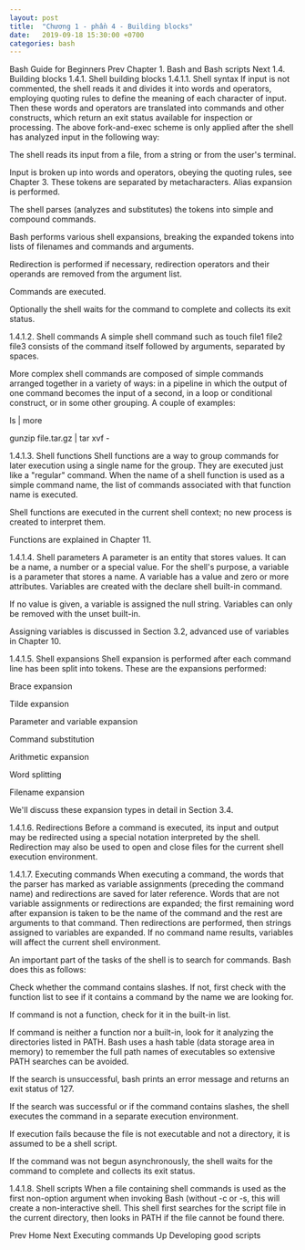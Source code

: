 ```yaml
---
layout: post
title:  "Chương 1 - phần 4 - Building blocks"
date:   2019-09-18 15:30:00 +0700
categories: bash
---
```


Bash Guide for Beginners
Prev    Chapter 1. Bash and Bash scripts    Next
1.4. Building blocks
1.4.1. Shell building blocks
1.4.1.1. Shell syntax
If input is not commented, the shell reads it and divides it into words and operators, employing quoting rules to define the meaning of each character of input. Then these words and operators are translated into commands and other constructs, which return an exit status available for inspection or processing. The above fork-and-exec scheme is only applied after the shell has analyzed input in the following way:

The shell reads its input from a file, from a string or from the user's terminal.

Input is broken up into words and operators, obeying the quoting rules, see Chapter 3. These tokens are separated by metacharacters. Alias expansion is performed.

The shell parses (analyzes and substitutes) the tokens into simple and compound commands.

Bash performs various shell expansions, breaking the expanded tokens into lists of filenames and commands and arguments.

Redirection is performed if necessary, redirection operators and their operands are removed from the argument list.

Commands are executed.

Optionally the shell waits for the command to complete and collects its exit status.

1.4.1.2. Shell commands
A simple shell command such as touch file1 file2 file3 consists of the command itself followed by arguments, separated by spaces.

More complex shell commands are composed of simple commands arranged together in a variety of ways: in a pipeline in which the output of one command becomes the input of a second, in a loop or conditional construct, or in some other grouping. A couple of examples:

ls | more

gunzip file.tar.gz | tar xvf -

1.4.1.3. Shell functions
Shell functions are a way to group commands for later execution using a single name for the group. They are executed just like a "regular" command. When the name of a shell function is used as a simple command name, the list of commands associated with that function name is executed.

Shell functions are executed in the current shell context; no new process is created to interpret them.

Functions are explained in Chapter 11.

1.4.1.4. Shell parameters
A parameter is an entity that stores values. It can be a name, a number or a special value. For the shell's purpose, a variable is a parameter that stores a name. A variable has a value and zero or more attributes. Variables are created with the declare shell built-in command.

If no value is given, a variable is assigned the null string. Variables can only be removed with the unset built-in.

Assigning variables is discussed in Section 3.2, advanced use of variables in Chapter 10.

1.4.1.5. Shell expansions
Shell expansion is performed after each command line has been split into tokens. These are the expansions performed:

Brace expansion

Tilde expansion

Parameter and variable expansion

Command substitution

Arithmetic expansion

Word splitting

Filename expansion

We'll discuss these expansion types in detail in Section 3.4.

1.4.1.6. Redirections
Before a command is executed, its input and output may be redirected using a special notation interpreted by the shell. Redirection may also be used to open and close files for the current shell execution environment.

1.4.1.7. Executing commands
When executing a command, the words that the parser has marked as variable assignments (preceding the command name) and redirections are saved for later reference. Words that are not variable assignments or redirections are expanded; the first remaining word after expansion is taken to be the name of the command and the rest are arguments to that command. Then redirections are performed, then strings assigned to variables are expanded. If no command name results, variables will affect the current shell environment.

An important part of the tasks of the shell is to search for commands. Bash does this as follows:

Check whether the command contains slashes. If not, first check with the function list to see if it contains a command by the name we are looking for.

If command is not a function, check for it in the built-in list.

If command is neither a function nor a built-in, look for it analyzing the directories listed in PATH. Bash uses a hash table (data storage area in memory) to remember the full path names of executables so extensive PATH searches can be avoided.

If the search is unsuccessful, bash prints an error message and returns an exit status of 127.

If the search was successful or if the command contains slashes, the shell executes the command in a separate execution environment.

If execution fails because the file is not executable and not a directory, it is assumed to be a shell script.

If the command was not begun asynchronously, the shell waits for the command to complete and collects its exit status.

1.4.1.8. Shell scripts
When a file containing shell commands is used as the first non-option argument when invoking Bash (without -c or -s, this will create a non-interactive shell. This shell first searches for the script file in the current directory, then looks in PATH if the file cannot be found there.

Prev    Home    Next
Executing commands  Up  Developing good scripts
